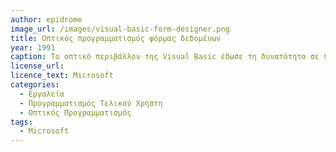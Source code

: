 ```yaml
---
author: epidrome
image_url: /images/visual-basic-form-designer.png
title: Οπτικός προγραμματισμός φόρμας δεδομένων 
year: 1991
caption: Το οπτικό περιβάλλον της Visual Basic έδωσε τη δυνατότητα σε πολλούς χρήστες που δεν ήταν ειδικοί της πληροφορικής να φτιάξουν προγράμματα για ειδικούς σκοπούς όπως αναζήτηση και ανάκτηση πληροφορίας από βάση δεδομένων, χωρίς να πρέπει μάθουν όλες τις λεπτομέρειες της ανάπτυξης λογισμικού. Ταυτόχρονα όμως ο σχεδιασμός περιορίζεται από τα διαθέσιμα αρχέτυπα με αποτέλεσμα την δημιουργία κινητών εφαρμογών που μοιάζουν και συμπεριφέρονται όπως οι επιτραπέζιες.
license_url:
licence_text: Microsoft
categories:
  - Εργαλεία
  - Προγραμματισμός Τελικού Χρήστη
  - Οπτικός Προγραμματισμός
tags:
  - Microsoft
---
```

